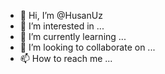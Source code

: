 - 👋 Hi, I’m @HusanUz
- 👀 I’m interested in ...
- 🌱 I’m currently learning ...
- 💞️ I’m looking to collaborate on ...
- 📫 How to reach me ...

<!---
HusanUz/HusanUz is a ✨ special ✨ repository because its `README.md` (this file) appears on your GitHub profile.
You can click the Preview link to take a look at your changes.
--->
